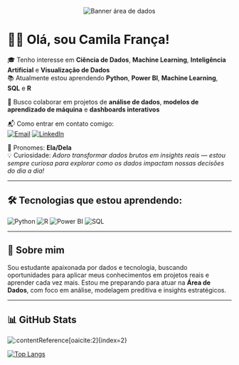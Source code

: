 <p align="center">
  <img src="https://raw.githubusercontent.com/CamilaLoranne/assets/main/data-banner.png" alt="Banner área de dados" />
</p>


# 👩‍💻 Olá, sou Camila França!

🎓 Tenho interesse em **Ciência de Dados**, **Machine Learning**, **Inteligência Artificial** e **Visualização de Dados**  
📚 Atualmente estou aprendendo **Python**, **Power BI**, **Machine Learning**, **SQL** e **R**  

🚀 Busco colaborar em projetos de **análise de dados**, **modelos de aprendizado de máquina** e **dashboards interativos**  

📬 Como entrar em contato comigo:  
[![Email](https://img.shields.io/badge/-Email-D14836?style=flat-square&logo=gmail&logoColor=white)](mailto:camilaloranne@gmail.com)
[![LinkedIn](https://img.shields.io/badge/-LinkedIn-0077B5?style=flat-square&logo=linkedin&logoColor=white)](https://www.linkedin.com/in/camila-fran%C3%A7a-9833791bb/)

👩 Pronomes: **Ela/Dela**  
💡 Curiosidade: *Adoro transformar dados brutos em insights reais — estou sempre curiosa para explorar como os dados impactam nossas decisões do dia a dia!*

---

## 🛠️ Tecnologias que estou aprendendo:
![Python](https://img.shields.io/badge/-Python-3776AB?style=flat-square&logo=python&logoColor=white)
![R](https://img.shields.io/badge/-R-276DC3?style=flat-square&logo=r&logoColor=white)
![Power BI](https://img.shields.io/badge/-Power%20BI-F2C811?style=flat-square&logo=powerbi&logoColor=black)
![SQL](https://img.shields.io/badge/-SQL-4479A1?style=flat-square&logo=postgresql&logoColor=white)

---

## 🧠 Sobre mim

Sou estudante apaixonada por dados e tecnologia, buscando oportunidades para aplicar meus conhecimentos em projetos reais e aprender cada vez mais. Estou me preparando para atuar na **Área de Dados**, com foco em análise, modelagem preditiva e insights estratégicos.

---

## 📊 GitHub Stats

![:contentReference[oaicite:2]{index=2}](https://github-readme-stats.vercel.app/api?username=CamilaLoranne&show_icons=true&theme=radical)

[![Top Langs](https://github-readme-stats.vercel.app/api/top-langs/?username=CamilaLoranne&layout=compact&theme=radical)](https://github.com/anuraghazra/github-readme-stats)

